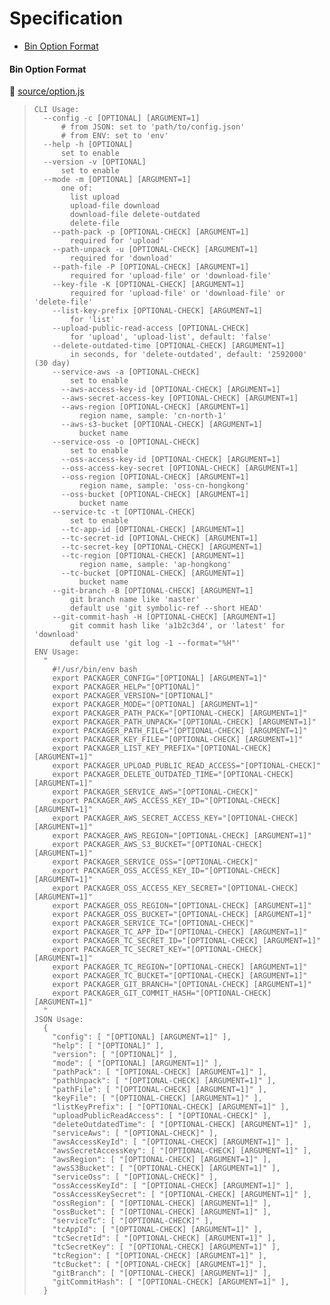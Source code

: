 # Specification

* [Bin Option Format](#bin-option-format)

#### Bin Option Format
📄 [source/option.js](source/option.js)
> ```
> CLI Usage:
>   --config -c [OPTIONAL] [ARGUMENT=1]
>       # from JSON: set to 'path/to/config.json'
>       # from ENV: set to 'env'
>   --help -h [OPTIONAL]
>       set to enable
>   --version -v [OPTIONAL]
>       set to enable
>   --mode -m [OPTIONAL] [ARGUMENT=1]
>       one of:
>         list upload
>         upload-file download
>         download-file delete-outdated
>         delete-file
>     --path-pack -p [OPTIONAL-CHECK] [ARGUMENT=1]
>         required for 'upload'
>     --path-unpack -u [OPTIONAL-CHECK] [ARGUMENT=1]
>         required for 'download'
>     --path-file -P [OPTIONAL-CHECK] [ARGUMENT=1]
>         required for 'upload-file' or 'download-file'
>     --key-file -K [OPTIONAL-CHECK] [ARGUMENT=1]
>         required for 'upload-file' or 'download-file' or 'delete-file'
>     --list-key-prefix [OPTIONAL-CHECK] [ARGUMENT=1]
>         for 'list'
>     --upload-public-read-access [OPTIONAL-CHECK]
>         for 'upload', 'upload-list', default: 'false'
>     --delete-outdated-time [OPTIONAL-CHECK] [ARGUMENT=1]
>         in seconds, for 'delete-outdated', default: '2592000' (30 day)
>     --service-aws -a [OPTIONAL-CHECK]
>         set to enable
>       --aws-access-key-id [OPTIONAL-CHECK] [ARGUMENT=1]
>       --aws-secret-access-key [OPTIONAL-CHECK] [ARGUMENT=1]
>       --aws-region [OPTIONAL-CHECK] [ARGUMENT=1]
>           region name, sample: 'cn-north-1'
>       --aws-s3-bucket [OPTIONAL-CHECK] [ARGUMENT=1]
>           bucket name
>     --service-oss -o [OPTIONAL-CHECK]
>         set to enable
>       --oss-access-key-id [OPTIONAL-CHECK] [ARGUMENT=1]
>       --oss-access-key-secret [OPTIONAL-CHECK] [ARGUMENT=1]
>       --oss-region [OPTIONAL-CHECK] [ARGUMENT=1]
>           region name, sample: 'oss-cn-hongkong'
>       --oss-bucket [OPTIONAL-CHECK] [ARGUMENT=1]
>           bucket name
>     --service-tc -t [OPTIONAL-CHECK]
>         set to enable
>       --tc-app-id [OPTIONAL-CHECK] [ARGUMENT=1]
>       --tc-secret-id [OPTIONAL-CHECK] [ARGUMENT=1]
>       --tc-secret-key [OPTIONAL-CHECK] [ARGUMENT=1]
>       --tc-region [OPTIONAL-CHECK] [ARGUMENT=1]
>           region name, sample: 'ap-hongkong'
>       --tc-bucket [OPTIONAL-CHECK] [ARGUMENT=1]
>           bucket name
>     --git-branch -B [OPTIONAL-CHECK] [ARGUMENT=1]
>         git branch name like 'master'
>         default use 'git symbolic-ref --short HEAD'
>     --git-commit-hash -H [OPTIONAL-CHECK] [ARGUMENT=1]
>         git commit hash like 'a1b2c3d4', or 'latest' for 'download'
>         default use 'git log -1 --format="%H"'
> ENV Usage:
>   "
>     #!/usr/bin/env bash
>     export PACKAGER_CONFIG="[OPTIONAL] [ARGUMENT=1]"
>     export PACKAGER_HELP="[OPTIONAL]"
>     export PACKAGER_VERSION="[OPTIONAL]"
>     export PACKAGER_MODE="[OPTIONAL] [ARGUMENT=1]"
>     export PACKAGER_PATH_PACK="[OPTIONAL-CHECK] [ARGUMENT=1]"
>     export PACKAGER_PATH_UNPACK="[OPTIONAL-CHECK] [ARGUMENT=1]"
>     export PACKAGER_PATH_FILE="[OPTIONAL-CHECK] [ARGUMENT=1]"
>     export PACKAGER_KEY_FILE="[OPTIONAL-CHECK] [ARGUMENT=1]"
>     export PACKAGER_LIST_KEY_PREFIX="[OPTIONAL-CHECK] [ARGUMENT=1]"
>     export PACKAGER_UPLOAD_PUBLIC_READ_ACCESS="[OPTIONAL-CHECK]"
>     export PACKAGER_DELETE_OUTDATED_TIME="[OPTIONAL-CHECK] [ARGUMENT=1]"
>     export PACKAGER_SERVICE_AWS="[OPTIONAL-CHECK]"
>     export PACKAGER_AWS_ACCESS_KEY_ID="[OPTIONAL-CHECK] [ARGUMENT=1]"
>     export PACKAGER_AWS_SECRET_ACCESS_KEY="[OPTIONAL-CHECK] [ARGUMENT=1]"
>     export PACKAGER_AWS_REGION="[OPTIONAL-CHECK] [ARGUMENT=1]"
>     export PACKAGER_AWS_S3_BUCKET="[OPTIONAL-CHECK] [ARGUMENT=1]"
>     export PACKAGER_SERVICE_OSS="[OPTIONAL-CHECK]"
>     export PACKAGER_OSS_ACCESS_KEY_ID="[OPTIONAL-CHECK] [ARGUMENT=1]"
>     export PACKAGER_OSS_ACCESS_KEY_SECRET="[OPTIONAL-CHECK] [ARGUMENT=1]"
>     export PACKAGER_OSS_REGION="[OPTIONAL-CHECK] [ARGUMENT=1]"
>     export PACKAGER_OSS_BUCKET="[OPTIONAL-CHECK] [ARGUMENT=1]"
>     export PACKAGER_SERVICE_TC="[OPTIONAL-CHECK]"
>     export PACKAGER_TC_APP_ID="[OPTIONAL-CHECK] [ARGUMENT=1]"
>     export PACKAGER_TC_SECRET_ID="[OPTIONAL-CHECK] [ARGUMENT=1]"
>     export PACKAGER_TC_SECRET_KEY="[OPTIONAL-CHECK] [ARGUMENT=1]"
>     export PACKAGER_TC_REGION="[OPTIONAL-CHECK] [ARGUMENT=1]"
>     export PACKAGER_TC_BUCKET="[OPTIONAL-CHECK] [ARGUMENT=1]"
>     export PACKAGER_GIT_BRANCH="[OPTIONAL-CHECK] [ARGUMENT=1]"
>     export PACKAGER_GIT_COMMIT_HASH="[OPTIONAL-CHECK] [ARGUMENT=1]"
>   "
> JSON Usage:
>   {
>     "config": [ "[OPTIONAL] [ARGUMENT=1]" ],
>     "help": [ "[OPTIONAL]" ],
>     "version": [ "[OPTIONAL]" ],
>     "mode": [ "[OPTIONAL] [ARGUMENT=1]" ],
>     "pathPack": [ "[OPTIONAL-CHECK] [ARGUMENT=1]" ],
>     "pathUnpack": [ "[OPTIONAL-CHECK] [ARGUMENT=1]" ],
>     "pathFile": [ "[OPTIONAL-CHECK] [ARGUMENT=1]" ],
>     "keyFile": [ "[OPTIONAL-CHECK] [ARGUMENT=1]" ],
>     "listKeyPrefix": [ "[OPTIONAL-CHECK] [ARGUMENT=1]" ],
>     "uploadPublicReadAccess": [ "[OPTIONAL-CHECK]" ],
>     "deleteOutdatedTime": [ "[OPTIONAL-CHECK] [ARGUMENT=1]" ],
>     "serviceAws": [ "[OPTIONAL-CHECK]" ],
>     "awsAccessKeyId": [ "[OPTIONAL-CHECK] [ARGUMENT=1]" ],
>     "awsSecretAccessKey": [ "[OPTIONAL-CHECK] [ARGUMENT=1]" ],
>     "awsRegion": [ "[OPTIONAL-CHECK] [ARGUMENT=1]" ],
>     "awsS3Bucket": [ "[OPTIONAL-CHECK] [ARGUMENT=1]" ],
>     "serviceOss": [ "[OPTIONAL-CHECK]" ],
>     "ossAccessKeyId": [ "[OPTIONAL-CHECK] [ARGUMENT=1]" ],
>     "ossAccessKeySecret": [ "[OPTIONAL-CHECK] [ARGUMENT=1]" ],
>     "ossRegion": [ "[OPTIONAL-CHECK] [ARGUMENT=1]" ],
>     "ossBucket": [ "[OPTIONAL-CHECK] [ARGUMENT=1]" ],
>     "serviceTc": [ "[OPTIONAL-CHECK]" ],
>     "tcAppId": [ "[OPTIONAL-CHECK] [ARGUMENT=1]" ],
>     "tcSecretId": [ "[OPTIONAL-CHECK] [ARGUMENT=1]" ],
>     "tcSecretKey": [ "[OPTIONAL-CHECK] [ARGUMENT=1]" ],
>     "tcRegion": [ "[OPTIONAL-CHECK] [ARGUMENT=1]" ],
>     "tcBucket": [ "[OPTIONAL-CHECK] [ARGUMENT=1]" ],
>     "gitBranch": [ "[OPTIONAL-CHECK] [ARGUMENT=1]" ],
>     "gitCommitHash": [ "[OPTIONAL-CHECK] [ARGUMENT=1]" ],
>   }
> ```
